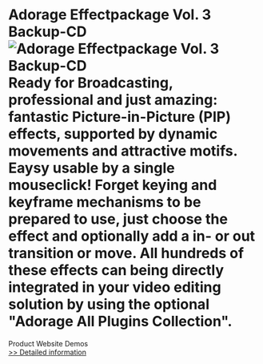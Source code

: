 # Adorage Effectpackage Vol. 3 Backup-CD<br />![Adorage Effectpackage Vol. 3 Backup-CD](https://mycommerce.akamaized.net/api/pimages/P532155/BIG/532155.GIF)<br />Ready for Broadcasting, professional and just amazing: fantastic Picture-in-Picture (PIP) effects, supported by dynamic movements and attractive motifs. Eaysy usable by a single mouseclick! Forget keying and keyframe mechanisms to be prepared to use, just choose the effect and optionally add a in- or out transition or move. All hundreds of these effects can being directly integrated in your video editing solution by using the optional "Adorage All Plugins Collection".
 Product Website
 Demos<br />[>> Detailed information](https://secure.element5.com/esales/product.html?productid=532155&affiliateid=200057808)